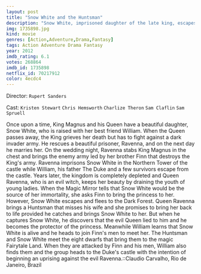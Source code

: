 ```yaml
---
layout: post
title: "Snow White and the Huntsman"
description: "Snow White, imprisoned daughter of the late king, escapes just as the Magic Mirror declares her the source of the Evil Queen's immortality. The Queen sends her men, led by a local huntsman, to bring her back. But upon her capture, the huntsman finds he's being played and turns against the Queen's men, saving Snow White in the process. Meanwhile, Snow's childhood friend, William, learns that she is alive and sets o.."
img: 1735898.jpg
kind: movie
genres: [Action,Adventure,Drama,Fantasy]
tags: Action Adventure Drama Fantasy 
year: 2012
imdb_rating: 6.1
votes: 268864
imdb_id: 1735898
netflix_id: 70217912
color: 4ecdc4
---
```

Director: `Rupert Sanders`  

Cast: `Kristen Stewart` `Chris Hemsworth` `Charlize Theron` `Sam Claflin` `Sam Spruell` 

Once upon a time, King Magnus and his Queen have a beautiful daughter, Snow White, who is raised with her best friend William. When the Queen passes away, the King grieves her death but has to fight against a dark invader army. He rescues a beautiful prisoner, Ravenna, and on the next day he marries her. On the wedding night, Ravenna stabs King Magnus in the chest and brings the enemy army led by her brother Finn that destroys the King's army. Ravenna imprisons Snow White in the Northern Tower of the castle while William, his father The Duke and a few survivors escape from the castle. Years later, the kingdom is completely depleted and Queen Ravenna, who is an evil witch, keeps her beauty by draining the youth of young ladies. When the Magic Mirror tells that Snow White would be the source of her immortality, she asks Finn to bring the princess to her. However, Snow White escapes and flees to the Dark Forest. Queen Ravenna brings a Huntsman that misses his wife and she promises to bring her back to life provided he catches and brings Snow White to her. But when he captures Snow White, he discovers that the evil Queen lied to him and he becomes the protector of the princess. Meanwhile William learns that Snow White is alive and he heads to join Finn's men to meet her. The Huntsman and Snow White meet the eight dwarfs that bring them to the magic Fairytale Land. When they are attacked by Finn and his men, William also finds them and the group heads to the Duke's castle with the intention of beginning an uprising against the evil Ravenna.::Claudio Carvalho, Rio de Janeiro, Brazil